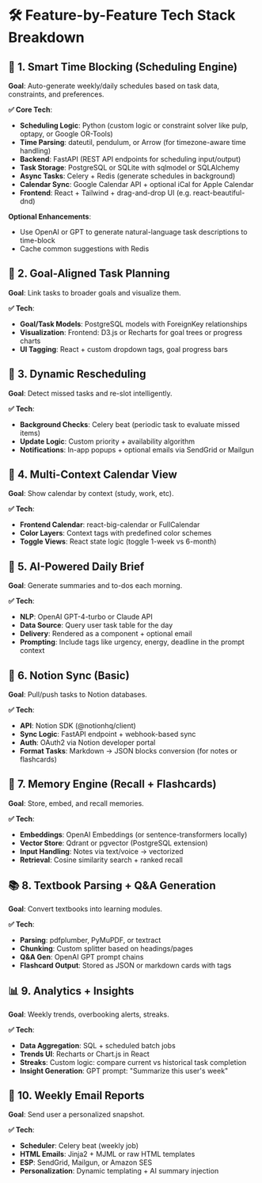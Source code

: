 # 🛠️ Feature-by-Feature Tech Stack Breakdown

## 🧠 1. Smart Time Blocking (Scheduling Engine)
**Goal**: Auto-generate weekly/daily schedules based on task data, constraints, and preferences.

**✅ Core Tech**:
- **Scheduling Logic**: Python (custom logic or constraint solver like pulp, optapy, or Google OR-Tools)
- **Time Parsing**: dateutil, pendulum, or Arrow (for timezone-aware time handling)
- **Backend**: FastAPI (REST API endpoints for scheduling input/output)
- **Task Storage**: PostgreSQL or SQLite with sqlmodel or SQLAlchemy
- **Async Tasks**: Celery + Redis (generate schedules in background)
- **Calendar Sync**: Google Calendar API + optional iCal for Apple Calendar
- **Frontend**: React + Tailwind + drag-and-drop UI (e.g. react-beautiful-dnd)

**Optional Enhancements**:
- Use OpenAI or GPT to generate natural-language task descriptions to time-block
- Cache common suggestions with Redis

## 🎯 2. Goal-Aligned Task Planning
**Goal**: Link tasks to broader goals and visualize them.

**✅ Tech**:
- **Goal/Task Models**: PostgreSQL models with ForeignKey relationships
- **Visualization**: Frontend: D3.js or Recharts for goal trees or progress charts
- **UI Tagging**: React + custom dropdown tags, goal progress bars

## 🔁 3. Dynamic Rescheduling
**Goal**: Detect missed tasks and re-slot intelligently.

**✅ Tech**:
- **Background Checks**: Celery beat (periodic task to evaluate missed items)
- **Update Logic**: Custom priority + availability algorithm
- **Notifications**: In-app popups + optional emails via SendGrid or Mailgun

## 📅 4. Multi-Context Calendar View
**Goal**: Show calendar by context (study, work, etc).

**✅ Tech**:
- **Frontend Calendar**: react-big-calendar or FullCalendar
- **Color Layers**: Context tags with predefined color schemes
- **Toggle Views**: React state logic (toggle 1-week vs 6-month)

## 🧠 5. AI-Powered Daily Brief
**Goal**: Generate summaries and to-dos each morning.

**✅ Tech**:
- **NLP**: OpenAI GPT-4-turbo or Claude API
- **Data Source**: Query user task table for the day
- **Delivery**: Rendered as a component + optional email
- **Prompting**: Include tags like urgency, energy, deadline in the prompt context

## 🧩 6. Notion Sync (Basic)
**Goal**: Pull/push tasks to Notion databases.

**✅ Tech**:
- **API**: Notion SDK (@notionhq/client)
- **Sync Logic**: FastAPI endpoint + webhook-based sync
- **Auth**: OAuth2 via Notion developer portal
- **Format Tasks**: Markdown → JSON blocks conversion (for notes or flashcards)

## 🔄 7. Memory Engine (Recall + Flashcards)
**Goal**: Store, embed, and recall memories.

**✅ Tech**:
- **Embeddings**: OpenAI Embeddings (or sentence-transformers locally)
- **Vector Store**: Qdrant or pgvector (PostgreSQL extension)
- **Input Handling**: Notes via text/voice → vectorized
- **Retrieval**: Cosine similarity search + ranked recall

## 📚 8. Textbook Parsing + Q&A Generation
**Goal**: Convert textbooks into learning modules.

**✅ Tech**:
- **Parsing**: pdfplumber, PyMuPDF, or textract
- **Chunking**: Custom splitter based on headings/pages
- **Q&A Gen**: OpenAI GPT prompt chains
- **Flashcard Output**: Stored as JSON or markdown cards with tags

## 📊 9. Analytics + Insights
**Goal**: Weekly trends, overbooking alerts, streaks.

**✅ Tech**:
- **Data Aggregation**: SQL + scheduled batch jobs
- **Trends UI**: Recharts or Chart.js in React
- **Streaks**: Custom logic: compare current vs historical task completion
- **Insight Generation**: GPT prompt: "Summarize this user's week"

## 📧 10. Weekly Email Reports
**Goal**: Send user a personalized snapshot.

**✅ Tech**:
- **Scheduler**: Celery beat (weekly job)
- **HTML Emails**: Jinja2 + MJML or raw HTML templates
- **ESP**: SendGrid, Mailgun, or Amazon SES
- **Personalization**: Dynamic templating + AI summary injection 